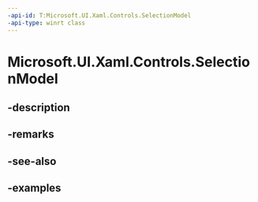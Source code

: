 ```yaml
---
-api-id: T:Microsoft.UI.Xaml.Controls.SelectionModel
-api-type: winrt class
---
```


<!-- Class syntax.
public class SelectionModel : INotifyPropertyChanged
-->

# Microsoft.UI.Xaml.Controls.SelectionModel

## -description

## -remarks

## -see-also

## -examples

